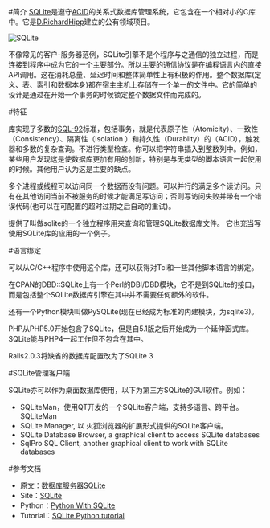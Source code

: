 #简介
[SQLite](http://www.sqlite.org/)是遵守[ACID](http://en.wikipedia.org/wiki/ACID)的关系式数据库管理系统，它包含在一个相对小的C库中。它是[D.RichardHipp](http://en.wikipedia.org/wiki/D._Richard_Hipp)建立的公有领域项目。

![SQLite](http://www.ostools.net/uploads/apidocs/sqlite/images/sqlite370_banner.gif)

不像常见的客户-服务器范例，SQLite引擎不是个程序与之通信的独立进程，而是连接到程序中成为它的一个主要部分。所以主要的通信协议是在编程语言内的直接API调用。这在消耗总量、延迟时间和整体简单性上有积极的作用。整个数据库(定义、表、索引和数据本身)都在宿主主机上存储在一个单一的文件中。它的简单的设计是通过在开始一个事务的时候锁定整个数据文件而完成的。

#特征

库实现了多数的[SQL-92](http://www.contrib.andrew.cmu.edu/~shadow/sql/sql1992.txt)标准，包括事务，就是代表原子性（Atomicity）、一致性（Consistency）、隔离性（Isolation
）和持久性（Durablity）的（ACID），触发器和多数的复杂查询。不进行类型检查。你可以把字符串插入到整数列中。例如，某些用户发现这是使数据库更加有用的创新，特别是与无类型的脚本语言一起使用的时候。其他用户认为这是主要的缺点。

多个进程或线程可以访问同一个数据而没有问题。可以并行的满足多个读访问。只有在其他访问当前不被服务的时候才能满足写访问；否则写访问失败并带有一个错误代码(也可以在可配置的超时过期之后自动的重试)。

提供了叫做sqlite的一个独立程序用来查询和管理SQLite数据库文件。 它也充当写使用SQLite库的应用的一个例子。

#语言绑定

可以从C/C++程序中使用这个库，还可以获得对Tcl和一些其他脚本语言的绑定。

在CPAN的DBD::SQLite上有一个Perl的DBI/DBD模块，它不是到SQLite的接口，而是包括整个SQLite数据库引擎在其中并不需要任何额外的软件。

还有一个Python模块叫做PySQLite(现在已经成为标准的内建模块，为sqlite3)。

PHP从PHP5.0开始包含了SQLite，但是自5.1版之后开始成为一个延伸函式库。SQLite能与PHP4一起工作但不包含在其中。

Rails2.0.3将缺省的数据库配置改为了SQLite 3

#SQLite管理客户端

SQLite亦可以作为桌面数据库使用，以下为第三方SQLite的GUI软件。例如：

* SQLiteMan，使用QT开发的一个SQLite客户端，支持多语言、跨平台。SQLiteMan
* SQLite Manager, 以 火狐浏览器的扩展形式提供的SQLite客户端。
* SQLite Database Browser, a graphical client to access SQLite databases
* SqlPro SQL Client, another graphical client to work with SQLite databases

#参考文档
 * 原文：[数据库服务器SQLite](http://www.oschina.net/p/sqlite)
 * Site：[SQLite](http://www.sqlite.org/)
 * Python：[Python With SQLite](http://docs.python.org/release/2.5.2/lib/module-sqlite3.html)
 * Tutorial：[SQLite Python tutorial](http://zetcode.com/db/sqlitepythontutorial/)